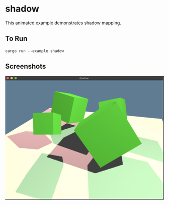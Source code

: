 # shadow

This animated example demonstrates shadow mapping.

## To Run

```
cargo run --example shadow
```

## Screenshots

![Shadow mapping](./screenshot.png)

